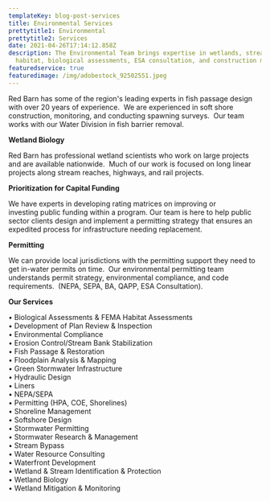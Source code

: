 ```yaml
---
templateKey: blog-post-services
title: Environmental Services
prettytitle1: Environmental
prettytitle2: Services
date: 2021-04-26T17:14:12.858Z
description: The Environmental Team brings expertise in wetlands, stream
  habitat, biological assessments, ESA consultation, and construction management
featuredservice: true
featuredimage: /img/adobestock_92502551.jpeg
---
```

<!--StartFragment-->

Red Barn has some of the region's leading experts in fish passage design with over 20 years of experience.  We are experienced in soft shore construction, monitoring, and conducting spawning surveys.  Our team works with our Water Division in fish barrier removal.

**Wetland Biology**

Red Barn has professional wetland scientists who work on large projects and are available nationwide.  Much of our work is focused on long linear projects along stream reaches, highways, and rail projects.

**Prioritization for Capital Funding**

We have experts in developing rating matrices on improving or investing public funding within a program. Our team is here to help public sector clients design and implement a permitting strategy that ensures an expedited process for infrastructure needing replacement.

**Permitting**

We can provide local jurisdictions with the permitting support they need to get in-water permits on time.  Our environmental permitting team understands permit strategy, environmental compliance, and code requirements.  (NEPA, SEPA, BA, QAPP, ESA Consultation).

<!--EndFragment-->

**Our Services**

• Biological Assessments & FEMA Habitat Assessments  
• Development of Plan Review & Inspection  
• Environmental Compliance  
• Erosion Control/Stream Bank Stabilization  
• Fish Passage & Restoration  
• Floodplain Analysis & Mapping  
• Green Stormwater Infrastructure  
• Hydraulic Design  
• Liners  
• NEPA/SEPA  
• Permitting (HPA, COE, Shorelines)  
• Shoreline Management  
• Softshore Design  
• Stormwater Permitting  
• Stormwater Research & Management  
• Stream Bypass  
• Water Resource Consulting  
• Waterfront Development  
• Wetland & Stream Identification & Protection  
• Wetland Biology  
• Wetland Mitigation & Monitoring